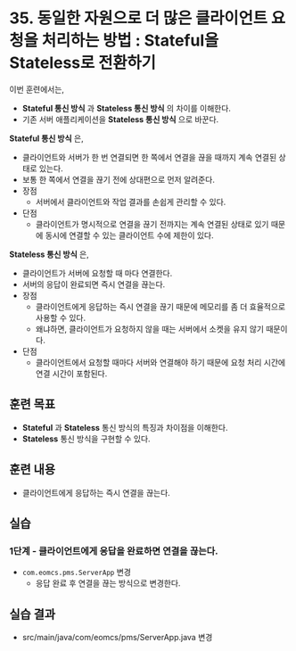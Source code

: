 # 35. 동일한 자원으로 더 많은 클라이언트 요청을 처리하는 방법 : Stateful을 Stateless로 전환하기

이번 훈련에서는,
- **Stateful 통신 방식** 과 **Stateless 통신 방식** 의 차이를 이해한다.
- 기존 서버 애플리케이션을 **Stateless 통신 방식** 으로 바꾼다.

**Stateful 통신 방식** 은,
- 클라이언트와 서버가 한 번 연결되면 한 쪽에서 연결을 끊을 때까지 계속 연결된 상태로 있는다.
- 보통 한 쪽에서 연결을 끊기 전에 상대편으로 먼저 알려준다.
- 장점
  - 서버에서 클라이언트와 작업 결과를 손쉽게 관리할 수 있다.
- 단점
  - 클라이언트가 명시적으로 연결을 끊기 전까지는 계속 연결된 상태로 있기 때문에
    동시에 연결할 수 있는 클라이언트 수에 제한이 있다.

**Stateless 통신 방식** 은,
- 클라이언트가 서버에 요청할 때 마다 연결한다.
- 서버의 응답이 완료되면 즉시 연결을 끊는다.
- 장점
  - 클라이언트에게 응답하는 즉시 연결을 끊기 때문에 메모리를 좀 더 효율적으로 사용할 수 있다.
  - 왜냐하면, 클라이언트가 요청하지 않을 때는 서버에서 소켓을 유지 않기 때문이다.
- 단점
  - 클라이언트에서 요청할 때마다 서버와 연결해야 하기 때문에 요청 처리 시간에 연결 시간이 포함된다.

## 훈련 목표
- **Stateful** 과 **Stateless** 통신 방식의 특징과 차이점을 이해한다.
- **Stateless** 통신 방식을 구현할 수 있다.

## 훈련 내용
- 클라이언트에게 응답하는 즉시 연결을 끊는다.


## 실습

### 1단계 - 클라이언트에게 응답을 완료하면 연결을 끊는다.

- `com.eomcs.pms.ServerApp` 변경
  - 응답 완료 후 연결을 끊는 방식으로 변경한다.


## 실습 결과
- src/main/java/com/eomcs/pms/ServerApp.java 변경
